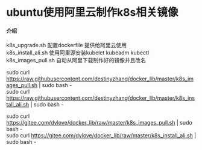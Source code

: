 # ubuntu使用阿里云制作k8s相关镜像

#### 介绍
k8s_upgrade.sh 配置dockerfile 提供给阿里云使用</br>
k8s_install_ali.sh 使用阿里源安装kubelet kubeadm kubectl</br>
k8s_images_pull.sh 自动从阿里下载制作好的镜像并且改名</br>

sudo curl https://raw.githubusercontent.com/destinyzhang/docker_lib/master/k8s_images_pull.sh | sudo bash - </br>
sudo curl https://raw.githubusercontent.com/destinyzhang/docker_lib/master/k8s_install_ali.sh | sudo bash - </br>


sudo curl https://gitee.com/dylove/docker_lib/raw/master/k8s_images_pull.sh | sudo bash - </br>
sudo curl https://gitee.com/dylove/docker_lib/raw/master/k8s_install_ali.sh | sudo bash - </br>
